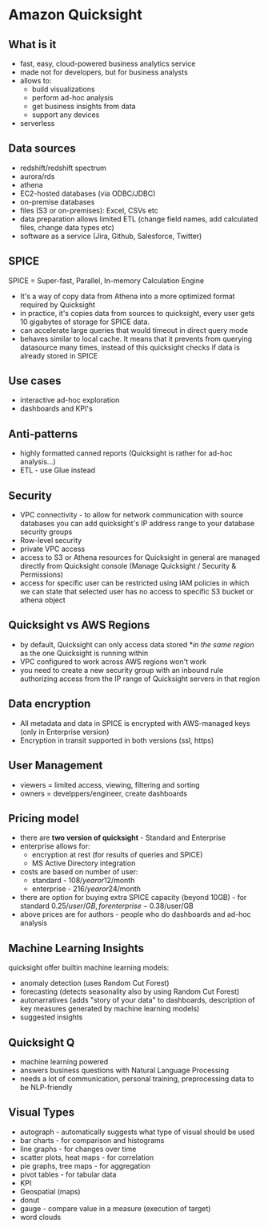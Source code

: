 # Amazon Quicksight

## What is it
* fast, easy, cloud-powered business analytics service
* made not for developers, but for business analysts
* allows to:
  * build visualizations
  * perform ad-hoc analysis
  * get business insights from data
  * support any devices
* serverless

## Data sources
* redshift/redshift spectrum
* aurora/rds
* athena
* EC2-hosted databases (via ODBC/JDBC)
* on-premise databases
* files (S3 or on-premises): Excel, CSVs etc
* data preparation allows limited ETL (change field names, add calculated files, change data types etc)
* software as a service (Jira, Github, Salesforce, Twitter)

## SPICE
SPICE = Super-fast, Parallel, In-memory Calculation Engine

* It's a way of copy data from Athena into a more optimized format required by Quicksight
* in practice, it's copies data from sources to quicksight, every user gets 10 gigabytes of storage for SPICE data.
* can accelerate large queries that would timeout in direct query mode
* behaves similar to local cache. It means that it prevents from querying datasource many times, instead of this quicksight checks if data is already stored in SPICE

## Use cases
* interactive ad-hoc exploration
* dashboards and KPI's

## Anti-patterns
* highly formatted canned reports (Quicksight is rather for ad-hoc analysis...)
* ETL - use Glue instead

## Security
* VPC connectivity - to allow for network communication with source databases you can add quicksight's IP address range to your database security groups
* Row-level security
* private VPC access
* access to S3 or Athena resources for Quicksight in general are managed directly from Quicksight console (Manage Quicksight / Security & Permissions)
* access for specific user can be restricted using IAM policies in which we can state that selected user has no access to specific S3 bucket or athena object

## Quicksight vs AWS Regions
* by default, Quicksight can only access data stored **in the same region* as the one Quicksight is running within
* VPC configured to work across AWS regions won't work
* you need to create a new security group with an inbound rule authorizing access from the IP range of Quicksight servers in that region

## Data encryption
* All metadata and data in SPICE is encrypted with AWS-managed keys (only in Enterprise version)
* Encryption in transit supported in both versions (ssl, https)

## User Management
* viewers = limited access, viewing, filtering and sorting
* owners = develppers/engineer, create dashboards

## Pricing model
* there are **two version of quicksight** - Standard and Enterprise
* enterprise allows for:
  * encryption at rest (for results of queries and SPICE)
  * MS Active Directory integration
* costs are based on number of user:
  * standard - 108$/year or 12$/month
  * enterprise - 216$/year or 24$/month
* there are option for buying extra SPICE capacity (beyond 10GB) - for standard 0.25$/user/GB, for enterprise - 0.38$/user/GB
* above prices are for authors - people who do dashboards and ad-hoc analysis

## Machine Learning Insights
quicksight offer builtin machine learning models:
* anomaly detection (uses Random Cut Forest)
* forecasting (detects seasonality also by using Random Cut Forest)
* autonarratives (adds "story of your data" to dashboards, description of key measures generated by machine learning models)
* suggested insights

## Quicksight Q
* machine learning powered
* answers business questions with Natural Language Processing
* needs a lot of communication, personal training, preprocessing data to be NLP-friendly

## Visual Types
* autograph - automatically suggests what type of visual should be used
* bar charts - for comparison and histograms
* line graphs - for changes over time
* scatter plots, heat maps - for correlation
* pie graphs, tree maps - for aggregation
* pivot tables - for tabular data
* KPI
* Geospatial (maps)
* donut
* gauge - compare value in a measure (execution of target)
* word clouds